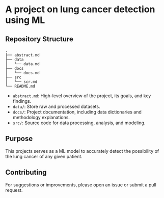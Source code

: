 # A project on lung cancer detection using ML

## Repository Structure

```
.
├── abstract.md
├── data
│   └── data.md
├── docs
│   └── docs.md
├── src
│   └── scr.md
└── README.md

```

- `abstract.md`: High-level overview of the project, its goals, and key findings.
- `data/`: Store raw and processed datasets.
- `docs/`: Project documentation, including data dictionaries and methodology explanations.
- `src/`: Source code for data processing, analysis, and modeling.

## Purpose

This projects serves as a ML model to accurately detect the possibility of the lung cancer of any given patient.

## Contributing

For suggestions or improvements, please open an issue or submit a pull request.

